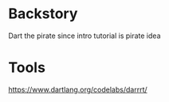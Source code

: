 # Backstory
Dart the pirate since intro tutorial is pirate idea

# Tools
https://www.dartlang.org/codelabs/darrrt/
